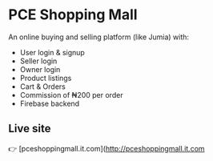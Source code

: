 # PCE Shopping Mall

An online buying and selling platform (like Jumia) with:
- User login & signup
- Seller login
- Owner login
- Product listings
- Cart & Orders
- Commission of ₦200 per order
- Firebase backend

## Live site
👉 [pceshoppingmall.it.com](http://pceshoppingmall.it.com
